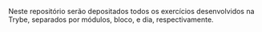 Neste repositório serão depositados todos os exercícios desenvolvidos na Trybe, separados por módulos, bloco, e dia, respectivamente.